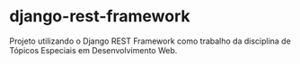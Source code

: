 # django-rest-framework
Projeto utilizando o Django REST Framework como trabalho da disciplina de Tópicos Especiais em Desenvolvimento Web.
